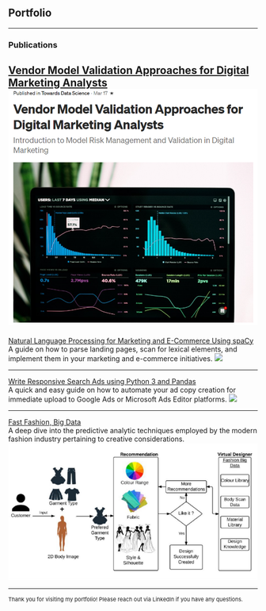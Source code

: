 ## Portfolio

---

### Publications
[Vendor Model Validation Approaches for Digital Marketing Analysts](https://towardsdatascience.com/vendor-model-validation-approaches-for-digital-marketing-analysts-bb5c74c75274)
<img src="images/validation.png?raw=true"/>
---
[Natural Language Processing for Marketing and E-Commerce Using spaCy](https://raresfin.medium.com/natural-language-processing-for-marketing-and-e-commerce-using-spacy-31218b92637b)
<br/>
A guide on how to parse landing pages, scan for lexical elements, and implement them in your marketing and e-commerce initiatives.
<img src="images/rsagenerator.gif?raw=true"/>

---
[Write Responsive Search Ads using Python 3 and Pandas](https://raresfin.medium.com/writing-responsive-search-ads-using-python-3-and-pandas-c840e47b8272)
<br/>
A quick and easy guide on how to automate your ad copy creation for immediate upload to Google Ads or Microsoft Ads Editor platforms.
<img src="images/rsagenerator.gif?raw=true"/>

---
[Fast Fashion, Big Data](https://raresfin.medium.com/fast-fashion-big-data-64fbb5a23ec2)
<br/>
A deep dive into the predictive analytic techniques employed by the modern fashion industry pertaining to creative considerations.
<img src="images/fashionrecommender.png?raw=true"/>

---
<p style="font-size:11px">Thank you for visiting my portfolio! Please reach out via LinkedIn if you have any questions.</p>
<!-- Remove above link if you don't want to attibute -->
